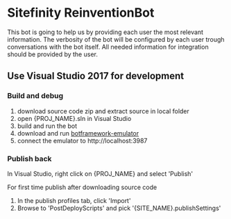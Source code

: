 # Sitefinity ReinventionBot
This bot is going to help us by providing each user the most relevant information. The verbosity of the bot will be configured by each user trough conversations with the bot itself. All needed information for integration should be provided by the user.

## Use Visual Studio 2017 for development 

### Build and debug
1. download source code zip and extract source in local folder
2. open {PROJ_NAME}.sln in Visual Studio
3. build and run the bot
4. download and run [botframework-emulator](https://emulator.botframework.com/)
5. connect the emulator to http://localhost:3987

### Publish back

In Visual Studio, right click on {PROJ_NAME} and select 'Publish'

For first time publish after downloading source code
1. In the publish profiles tab, click 'Import'
2. Browse to 'PostDeployScripts' and pick '{SITE_NAME}.publishSettings'




